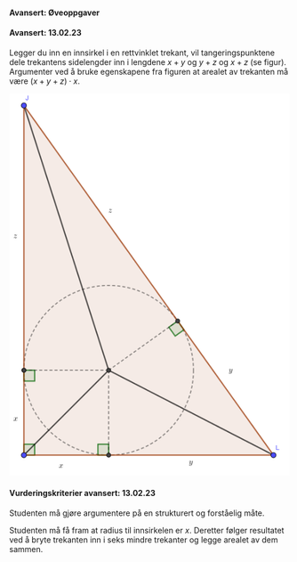 
#### Avansert:  Øveoppgaver




#### Avansert:  13.02.23

Legger du inn en innsirkel i en rettvinklet trekant, vil tangeringspunktene dele trekantens sidelengder inn i lengdene $x+y$ og $y+z$ og $x+z$ (se figur). Argumenter ved å bruke egenskapene fra figuren at arealet av trekanten må være $(x+y+z)\cdot x$.

![](./img/2023-03-24-22-18-16.png)

#### Vurderingskriterier avansert:  13.02.23

Studenten må gjøre argumentere på en strukturert og forståelig måte.

Studenten må få fram at radius til innsirkelen er $x$. Deretter følger resultatet ved å bryte trekanten inn i seks mindre trekanter og legge arealet av dem sammen.




